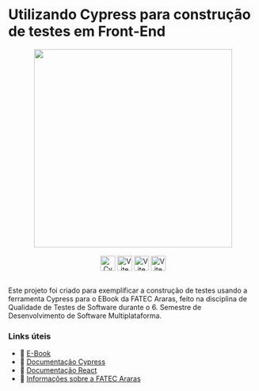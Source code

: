 # Utilizando Cypress para construção de testes em Front-End

<section align="center">
  <img align='center' src='https://www.cypress.io/cypress_logo_social.png' width='400'>
    <br><br>
  <img align="center" alt="Cypress" height="30" src="https://img.shields.io/badge/-cypress-%23E5E5E5?style=for-the-badge&logo=cypress&logoColor=white&color=black">
  <img align="center" alt="Vite" height="30" src="https://img.shields.io/badge/vite-%23646CFF?style=for-the-badge&logo=vite&logoColor=white&color=black">
  <img align="center" alt="Vite" height="30" src="https://img.shields.io/badge/react-%2320232a?style=for-the-badge&logo=react&logoColor=white&color=black">
  <img align="center" alt="Vite" height="30" src="https://img.shields.io/badge/typescript-%23007ACC?style=for-the-badge&logo=typescript&logoColor=white&color=black">

</section>

<br>


Este projeto foi criado para exemplificar a construção de testes usando a ferramenta Cypress para o EBook da FATEC Araras, feito na disciplina de Qualidade de Testes de Software durante o 6. Semestre de Desenvolvimento de Software Multiplataforma.

### Links úteis
* 🔗 <a href="https://github.com/orlandosaraivajr/ebook_qualidade_teste_software">E-Book</a>
* 🔗 <a href="https://docs.cypress.io">Documentação Cypress</a>
* 🔗 <a href="https://react.dev">Documentação React</a>
* 🔗 <a href="https://fatecararas.cps.sp.gov.br/#">Informações sobre a FATEC Araras</a>

